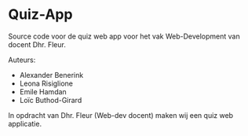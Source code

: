 # Quiz-App
Source code voor de quiz web app voor het vak Web-Development van docent Dhr. Fleur. 

Auteurs: 
- Alexander Benerink
- Leona Risiglione
- Emile Hamdan
- Loïc Buthod-Girard

In opdracht van Dhr. Fleur (Web-dev docent) maken wij een quiz web applicatie. 
